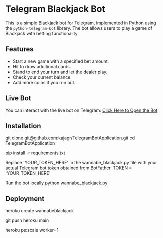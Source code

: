 # Telegram Blackjack Bot

This is a simple Blackjack bot for Telegram, implemented in Python using the `python-telegram-bot` library. The bot allows users to play a game of Blackjack with betting functionality.

## Features

- Start a new game with a specified bet amount.
- Hit to draw additional cards.
- Stand to end your turn and let the dealer play.
- Check your current balance.
- Add more coins if you run out.

## Live Bot

You can interact with the live bot on Telegram: [Click Here to Open the Bot](https://t.me/wannabe_blackjack_bot)

## Installation

git clone git@github.com:kajagr/TelegramBotApplication.git
cd TelegramBotApplication

pip install -r requirements.txt

Replace 'YOUR_TOKEN_HERE' in the wannabe_blackjack.py file with your actual Telegram bot token obtained from BotFather.
TOKEN = 'YOUR_TOKEN_HERE'

Run the bot locally
python wannabe_blackjack.py

## Deployment

heroku create wannabeblackjack

git push heroku main

heroku ps:scale worker=1 
